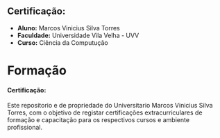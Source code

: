 ## Certificação:
- **Aluno:** Marcos Vinicius Silva Torres
- **Faculdade:** Universidade Vila Velha - UVV
- **Curso:** Ciência da Computução

# Formação

#### Certificação:
Este repositorio e de propriedade do Universitario Marcos Vinicius Silva Torres, com o objetivo de registar certificações extracurriculares de formação e capacitação para os respectivos cursos e ambiente profissional.
